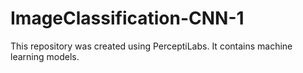 # ImageClassification-CNN-1
This repository was created using PerceptiLabs. It contains machine learning models.
